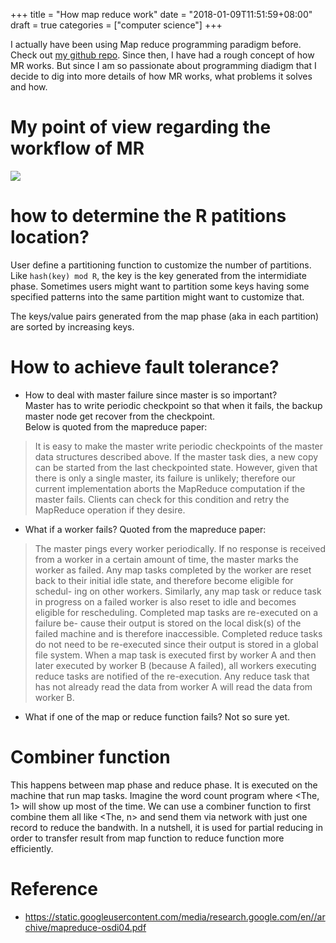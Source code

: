 +++
title = "How map reduce work"
date = "2018-01-09T11:51:59+08:00"
draft = true
categories = ["computer science"]
+++

I actually have been using Map reduce programming paradigm before. Check out [my github repo](https://github.com/pingrunhuang/LearningHadoop/tree/master/SecondarySort). Since then, I have had a rough concept of how MR works. But since I am so passionate about programming diadigm that I decide to dig into more details of how MR works, what problems it solves and how.

# My point of view regarding the workflow of MR
![](/data/2017-01-09/MR.jpg)

# how to determine the R patitions location?
User define a partitioning function to customize the number of partitions. Like `hash(key) mod R`, the key is the key generated from the intermidiate phase. Sometimes users might want to partition some keys having some specified patterns into the same partition might want to customize that. 

The keys/value pairs generated from the map phase (aka in each partition) are sorted by increasing keys.


# How to achieve fault tolerance?
- How to deal with master failure since master is so important?  
Master has to write periodic checkpoint so that when it fails, the backup master node get recover from the checkpoint.  
Below is quoted from the mapreduce paper:
> It is easy to make the master write periodic checkpoints of the master data structures described above. If the master task dies, a new copy can be started from the last checkpointed state. However, given that there is only a single master, its failure is unlikely; therefore our current implementation aborts the MapReduce computation if the master fails. Clients can check for this condition and retry the MapReduce operation if they desire.

- What if a worker fails?
Quoted from the mapreduce paper:
> The master pings every worker periodically. If no response is received from a worker in a certain amount of time, the master marks the worker as failed. Any map tasks completed by the worker are reset back to their initial idle state, and therefore become eligible for schedul- ing on other workers. Similarly, any map task or reduce task in progress on a failed worker is also reset to idle and becomes eligible for rescheduling.
Completed map tasks are re-executed on a failure be- cause their output is stored on the local disk(s) of the failed machine and is therefore inaccessible. Completed reduce tasks do not need to be re-executed since their output is stored in a global file system.
When a map task is executed first by worker A and then later executed by worker B (because A failed), all workers executing reduce tasks are notified of the re-execution. Any reduce task that has not already read the data from worker A will read the data from worker B.

- What if one of the map or reduce function fails?
Not so sure yet.

# Combiner function
This happens between map phase and reduce phase. It is executed on the machine that run map tasks. Imagine the word count program where <The, 1> will show up most of the time. We can use a combiner function to first combine them all like <The, n> and send them via network with just one record to reduce the bandwith. In a nutshell, it is used for partial reducing in order to transfer result from map function to reduce function more efficiently.

# Reference

- https://static.googleusercontent.com/media/research.google.com/en//archive/mapreduce-osdi04.pdf



